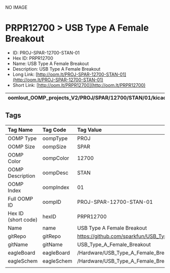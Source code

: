 


  
NO IMAGE  
# PRPR12700 > USB Type A Female Breakout

- ID: PROJ-SPAR-12700-STAN-01
- Hex ID: PRPR12700
- Name: USB Type A Female Breakout
- Description: USB Type A Female Breakout
- Long Link: [http://oom.lt/PROJ-SPAR-12700-STAN-01](http://oom.lt/PROJ-SPAR-12700-STAN-01)
- Short Link: [http://oom.lt/PRPR12700](http://oom.lt/PRPR12700)
  

|oomlout_OOMP_projects_V2/PROJ/SPAR/12700/STAN/01/kicadPcb3dFront.png|oomlout_OOMP_projects_V2/PROJ/SPAR/12700/STAN/01/kicadPcb3dBack.png|oomlout_OOMP_projects_V2/PROJ/SPAR/12700/STAN/01/kicadPcb3d.png||
| :---: | :---: | :---: | :---: |

## Tags
  

|Tag Name|Tag Code|Tag Value|
| :--- | :--- | :--- |
|OOMP Type|oompType|PROJ|
|OOMP Size|oompSize|SPAR|
|OOMP Color|oompColor|12700|
|OOMP Description|oompDesc|STAN|
|OOMP Index|oompIndex|01|
|Full OOMP ID|oompID|PROJ-SPAR-12700-STAN-01|
|Hex ID (short code)|hexID|PRPR12700|
|Name|name|USB Type A Female Breakout|
|gitRepo|gitRepo|https://github.com/sparkfun/USB_Type_A_Female_Breakout|
|gitName|gitName|USB_Type_A_Female_Breakout|
|eagleBoard|eagleBoard|/Hardware/USB_Type_A_Female_Breakout.brd|
|eagleSchem|eagleSchem|/Hardware/USB_Type_A_Female_Breakout.sch|
||||
